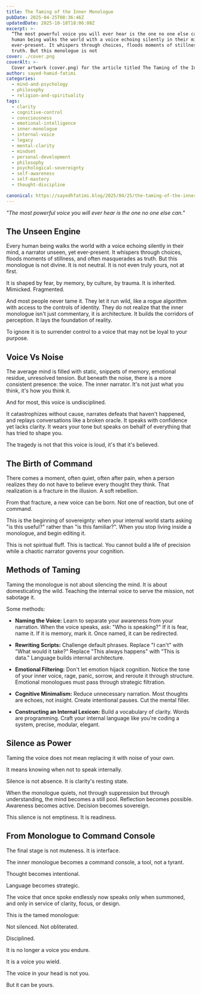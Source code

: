 ```yaml
---
title: The Taming of the Inner Monologue
pubDate: 2025-04-25T08:36:46Z
updatedDate: 2025-10-18T18:06:08Z
excerpt: >-
  “The most powerful voice you will ever hear is the one no one else can.” The Unseen Engine Every
  human being walks the world with a voice echoing silently in their mind, a narrator unseen, yet
  ever-present. It whispers through choices, floods moments of stillness, and often masquerades as
  truth. But this monologue is not
cover: ./cover.png
coverAlt: >-
  Cover artwork (cover.png) for the article titled The Taming of the Inner Monologue.
author: sayed-hamid-fatimi
categories:
  - mind-and-psychology
  - philosophy
  - religion-and-spirituality
tags:
  - clarity
  - cognitive-control
  - consciousness
  - emotional-intelligence
  - inner-monologue
  - internal-voice
  - legacy
  - mental-clarity
  - mindset
  - personal-development
  - philosophy
  - psychological-sovereignty
  - self-awareness
  - self-mastery
  - thought-discipline

canonical: https://sayedhfatimi.blog/2025/04/25/the-taming-of-the-inner-monologue/
---
```


*"The most powerful voice you will ever hear is the one no one else can.*"

## The Unseen Engine

Every human being walks the world with a voice echoing silently in their mind, a narrator unseen, yet ever-present. It whispers through choices, floods moments of stillness, and often masquerades as truth. But this monologue is not divine. It is not neutral. It is not even truly yours, not at first.

It is shaped by fear, by memory, by culture, by trauma. It is inherited. Mimicked. Fragmented.

And most people never tame it. They let it run wild, like a rogue algorithm with access to the controls of identity. They do not realize that the inner monologue isn't just commentary, it is architecture. It builds the corridors of perception. It lays the foundation of reality.

To ignore it is to surrender control to a voice that may not be loyal to your purpose.

## Voice Vs Noise

The average mind is filled with static, snippets of memory, emotional residue, unresolved tension. But beneath the noise, there is a more consistent presence: the voice. The inner narrator. It's not just what you think, it's how you think it.

And for most, this voice is undisciplined.

It catastrophizes without cause, narrates defeats that haven't happened, and replays conversations like a broken oracle. It speaks with confidence yet lacks clarity. It wears your tone but speaks on behalf of everything that has tried to shape you.

The tragedy is not that this voice is loud, it's that it's believed.

## The Birth of Command

There comes a moment, often quiet, often after pain, when a person realizes they do not have to believe every thought they think. That realization is a fracture in the illusion. A soft rebellion.

From that fracture, a new voice can be born. Not one of reaction, but one of command.

This is the beginning of sovereignty: when your internal world starts asking "is this useful?" rather than "is this familiar?". When you stop living inside a monologue, and begin editing it.

This is not spiritual fluff. This is tactical. You cannot build a life of precision while a chaotic narrator governs your cognition.

## Methods of Taming

Taming the monologue is not about silencing the mind. It is about domesticating the wild. Teaching the internal voice to serve the mission, not sabotage it.

Some methods:

- **Naming the Voice:** Learn to separate your awareness from your narration. When the voice speaks, ask: "Who is speaking?" If it is fear, name it. If it is memory, mark it. Once named, it can be redirected.

- **Rewriting Scripts:** Challenge default phrases. Replace "I can't" with "What would it take?" Replace "This always happens" with "This is data." Language builds internal architecture.

- **Emotional Filtering:** Don't let emotion hijack cognition. Notice the tone of your inner voice, rage, panic, sorrow, and reroute it through structure. Emotional monologues must pass through strategic filtration.

- **Cognitive Minimalism:** Reduce unnecessary narration. Most thoughts are echoes, not insight. Create intentional pauses. Cut the mental filler.

- **Constructing an Internal Lexicon:** Build a vocabulary of clarity. Words are programming. Craft your internal language like you're coding a system, precise, modular, elegant.

## Silence as Power

Taming the voice does not mean replacing it with noise of your own.

It means knowing when not to speak internally.

Silence is not absence. It is clarity's resting state.

When the monologue quiets, not through suppression but through understanding, the mind becomes a still pool. Reflection becomes possible. Awareness becomes active. Decision becomes sovereign.

This silence is not emptiness. It is readiness.

## From Monologue to Command Console

The final stage is not muteness. It is interface.

The inner monologue becomes a command console, a tool, not a tyrant.

Thought becomes intentional.

Language becomes strategic.

The voice that once spoke endlessly now speaks only when summoned, and only in service of clarity, focus, or design.

This is the tamed monologue:

Not silenced. Not obliterated.

Disciplined.

It is no longer a voice you endure.

It is a voice you wield.

>

The voice in your head is not you.

But it can be yours.
